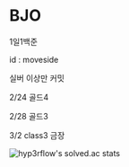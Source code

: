 # BJO
1일1백준

id : moveside

실버 이상만 커밋


2/24 골드4

2/28 골드3

3/2 class3 금장


![hyp3rflow's solved.ac stats](https://github-readme-solvedac.hyp3rflow.vercel.app/api/?handle=moveside)
